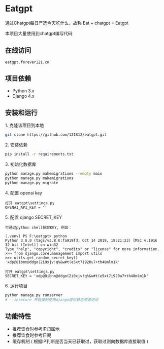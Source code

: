 # Eatgpt
通过Chatgpt每日严选今天吃什么，故称 Eat + chatgpt = Eatgpt

本项目大量使用到chatgpt编写代码

## 在线访问
```
eatgpt.forever121.cn
```

## 项目依赖
- Python 3.x
- Django 4.x

## 安装和运行
1\. 克隆该项目到本地
```bash
git clone https://github.com/121812/eatgpt.git
```
2\. 安装依赖
```bash
pip install -r requirements.txt
```
3\. 初始化数据库
```bash
python manage.py makemigrations --empty main
python manage.py makemigrations
python manage.py migrate
```
4\. 配置 openai key 
```
打开 eatgpt\settings.py
OPENAI_API_KEY = ''
```

5\. 配置 django SECRET_KEY
```
可通过python shell获取KEY, 例如：

(.venv) PS F:\eatgpt> python
Python 3.8.0 (tags/v3.8.0:fa919fd, Oct 14 2019, 19:21:23) [MSC v.1916 32 bit (Intel)] on win32
Type "help", "copyright", "credits" or "license" for more information.
>>> from django.core.management import utils
>>> utils.get_random_secret_key()
'xdp@8ibnn@ddgo(2i0xjv!q%&w#t(e5xt7i920u7+th48mlm1k'

打开 eatgpt\settings.py
SECRET_KEY = 'xdp@8ibnn@ddgo(2i0xjv!q%&w#t(e5xt7i920u7+th48mlm1k'
```

6\. 运行项目
```bash
python manage.py runserver 
# --insecure 开启强制使用django提供静态资源访问
```
## 功能特性
- 推荐饮食时参考IP归属地
- 推荐饮食时参考日期
- 缓存机制 ( 根据IP判断是否当天已获取过，获取过则向数据库直接取值 )
